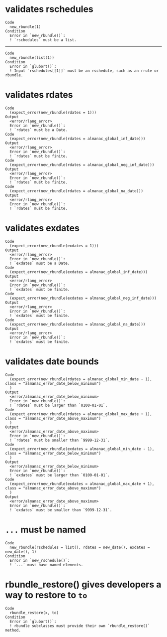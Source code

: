 # validates rschedules

    Code
      new_rbundle(1)
    Condition
      Error in `new_rbundle()`:
      ! `rschedules` must be a list.

---

    Code
      new_rbundle(list(1))
    Condition
      Error in `glubort()`:
      ! Input `rschedules[[1]]` must be an rschedule, such as an rrule or rbundle.

# validates rdates

    Code
      (expect_error(new_rbundle(rdates = 1)))
    Output
      <error/rlang_error>
      Error in `new_rbundle()`:
      ! `rdates` must be a Date.
    Code
      (expect_error(new_rbundle(rdates = almanac_global_inf_date)))
    Output
      <error/rlang_error>
      Error in `new_rbundle()`:
      ! `rdates` must be finite.
    Code
      (expect_error(new_rbundle(rdates = almanac_global_neg_inf_date)))
    Output
      <error/rlang_error>
      Error in `new_rbundle()`:
      ! `rdates` must be finite.
    Code
      (expect_error(new_rbundle(rdates = almanac_global_na_date)))
    Output
      <error/rlang_error>
      Error in `new_rbundle()`:
      ! `rdates` must be finite.

# validates exdates

    Code
      (expect_error(new_rbundle(exdates = 1)))
    Output
      <error/rlang_error>
      Error in `new_rbundle()`:
      ! `exdates` must be a Date.
    Code
      (expect_error(new_rbundle(exdates = almanac_global_inf_date)))
    Output
      <error/rlang_error>
      Error in `new_rbundle()`:
      ! `exdates` must be finite.
    Code
      (expect_error(new_rbundle(exdates = almanac_global_neg_inf_date)))
    Output
      <error/rlang_error>
      Error in `new_rbundle()`:
      ! `exdates` must be finite.
    Code
      (expect_error(new_rbundle(exdates = almanac_global_na_date)))
    Output
      <error/rlang_error>
      Error in `new_rbundle()`:
      ! `exdates` must be finite.

# validates date bounds

    Code
      (expect_error(new_rbundle(rdates = almanac_global_min_date - 1), class = "almanac_error_date_below_minimum")
      )
    Output
      <error/almanac_error_date_below_minimum>
      Error in `new_rbundle()`:
      ! `rdates` must be larger than `0100-01-01`.
    Code
      (expect_error(new_rbundle(rdates = almanac_global_max_date + 1), class = "almanac_error_date_above_maximum")
      )
    Output
      <error/almanac_error_date_above_maximum>
      Error in `new_rbundle()`:
      ! `rdates` must be smaller than `9999-12-31`.
    Code
      (expect_error(new_rbundle(exdates = almanac_global_min_date - 1), class = "almanac_error_date_below_minimum")
      )
    Output
      <error/almanac_error_date_below_minimum>
      Error in `new_rbundle()`:
      ! `exdates` must be larger than `0100-01-01`.
    Code
      (expect_error(new_rbundle(exdates = almanac_global_max_date + 1), class = "almanac_error_date_above_maximum")
      )
    Output
      <error/almanac_error_date_above_maximum>
      Error in `new_rbundle()`:
      ! `exdates` must be smaller than `9999-12-31`.

# `...` must be named

    Code
      new_rbundle(rschedules = list(), rdates = new_date(), exdates = new_date(), 1)
    Condition
      Error in `new_rschedule()`:
      ! `...` must have named elements.

# rbundle_restore() gives developers a way to restore to `to`

    Code
      rbundle_restore(x, to)
    Condition
      Error in `glubort()`:
      ! rbundle subclasses must provide their own `rbundle_restore()` method.

